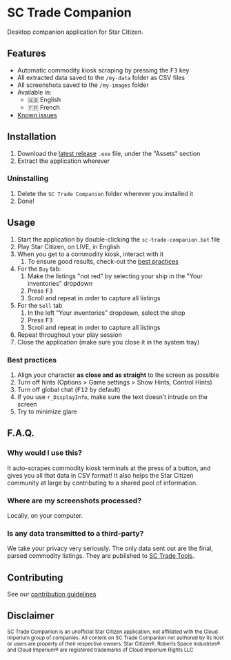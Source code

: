 # SC Trade Companion
Desktop companion application for Star Citizen.

## Features
- Automatic commodity kiosk scraping by pressing the <kbd>F3</kbd> key
- All extracted data saved to the `/my-data` folder as CSV files
- All screenshots saved to the `/my-images` folder
- Available in: 
  - 🇬🇧 English
  - 🇫🇷 French
- [Known issues](https://github.com/EtienneLamoureux/sc-trade-companion/issues?q=is%3Aopen+is%3Aissue+label%3Abug)

## Installation
1. Download the [latest release](https://github.com/EtienneLamoureux/sc-trade-companion/releases) `.exe` file, under the "Assets" section
2. Extract the application wherever

### Uninstalling
1. Delete the `SC Trade Companion` folder wherever you installed it
2. Done!

## Usage
1. Start the application by double-clicking the `sc-trade-companion.bat` file
2. Play Star Citizen, on LIVE, in English
3. When you get to a commodity kiosk, interact with it
    1. To ensure good results, check-out the [best practices](https://github.com/EtienneLamoureux/sc-trade-companion#best-practices)
4. For the `Buy` tab:
    1. Make the listings "not red" by selecting your ship in the "Your inventories" dropdown
    2. Press <kbd>F3</kbd>
    3. Scroll and repeat in order to capture all listings
5. For the `Sell` tab
    1. In the left “Your inventories” dropdown, select the shop
    2. Press <kbd>F3</kbd>
    3. Scroll and repeat in order to capture all listings
6. Repeat throughout your play session
7. Close the application (make sure you close it in the system tray)

### Best practices
1. Align your character **as close and as straight** to the screen as possible
2. Turn off hints (Options > Game settings > Show Hints, Control Hints)
3. Turn off global chat (<kbd>F12</kbd> by default)
4. If you use `r_DisplayInfo`, make sure the text doesn’t intrude on the screen
5. Try to minimize glare

## F.A.Q.
### Why would I use this?
It auto-scrapes commodity kiosk terminals at the press of a button, and gives you all that data in CSV format! It also helps the Star Citizen community at large by contributing to a shared pool of information.

### Where are my screenshots processed?
Locally, on your computer. 

### Is any data transmitted to a third-party?
We take your privacy very seriously. The only data sent out are the final, parsed commodity listings. They are published to [SC Trade Tools](https://sc-trade.tools). 

## Contributing
See our [contribution guidelines](./CONTRIBUTING.md)

## Disclaimer
<sup>SC Trade Companion is an unofficial Star Citizen application, not affiliated with the Cloud Imperium group of companies. All content on SC Trade Companion not authored by its host or users are property of their respective owners. Star Citizen®, Roberts Space Industries® and Cloud Imperium® are registered trademarks of Cloud Imperium Rights LLC</sup>
